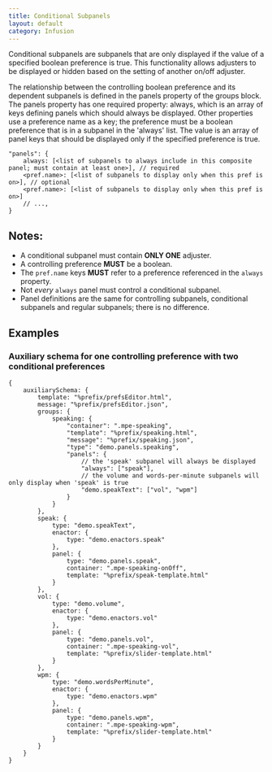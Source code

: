 ```yaml
---
title: Conditional Subpanels
layout: default
category: Infusion
---
```


Conditional subpanels are subpanels that are only displayed if the value of a specified boolean preference is true. This
functionality allows adjusters to be displayed or hidden based on the setting of another on/off adjuster.

The relationship between the controlling boolean preference and its dependent subpanels is defined in the panels
property of the groups block. The panels property has one required property: always, which is an array of keys defining
panels which should always be displayed. Other properties use a preference name as a key; the preference must be a
boolean preference that is in a subpanel in the 'always' list. The value is an array of panel keys that should be
displayed only if the specified preference is true.

```snippet
"panels": {
    always: [<list of subpanels to always include in this composite panel; must contain at least one>], // required
    <pref.name>: [<list of subpanels to display only when this pref is on>], // optional
    <pref.name>: [<list of subpanels to display only when this pref is on>]
    // ...,
}
```

## Notes:

* A conditional subpanel must contain **ONLY ONE** adjuster.
* A controlling preference **MUST** be a boolean.
* The `pref.name` keys **MUST** refer to a preference referenced in the `always` property.
* Not _every_ `always` panel must control a conditional subpanel.
* Panel definitions are the same for controlling subpanels, conditional subpanels and regular subpanels; there is no
  difference.

## Examples

### Auxiliary schema for one controlling preference with two conditional preferences

```json5
{
    auxiliarySchema: {
        template: "%prefix/prefsEditor.html",
        message: "%prefix/prefsEditor.json",
        groups: {
            speaking: {
                "container": ".mpe-speaking",
                "template": "%prefix/speaking.html",
                "message": "%prefix/speaking.json",
                "type": "demo.panels.speaking",
                "panels": {
                    // the 'speak' subpanel will always be displayed
                    "always": ["speak"],
                    // the volume and words-per-minute subpanels will only display when 'speak' is true
                    "demo.speakText": ["vol", "wpm"]
                }
            }
        },
        speak: {
            type: "demo.speakText",
            enactor: {
                type: "demo.enactors.speak"
            },
            panel: {
                type: "demo.panels.speak",
                container: ".mpe-speaking-onOff",
                template: "%prefix/speak-template.html"
            }
        },
        vol: {
            type: "demo.volume",
            enactor: {
                type: "demo.enactors.vol"
            },
            panel: {
                type: "demo.panels.vol",
                container: ".mpe-speaking-vol",
                template: "%prefix/slider-template.html"
            }
        },
        wpm: {
            type: "demo.wordsPerMinute",
            enactor: {
                type: "demo.enactors.wpm"
            },
            panel: {
                type: "demo.panels.wpm",
                container: ".mpe-speaking-wpm",
                template: "%prefix/slider-template.html"
            }
        }
    }
}
```
